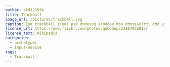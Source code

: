 ```yaml
---
author: std123934
title: Trackball
image_url: /pictures/trackball.jpg
caption: Ένα trackball είναι μια συσκευή εισόδου που αποτελείται από μια σφαίρα που ενθυλακώνεται σε μια υποδοχή που περιέχει αισθητήρες ικανούς  να ανιχνεύσουν μια περιστροφή της μπάλας γύρω από δύο άξονες - (είναι όπως ένα ποντίκι, γυρισμένο όμως ανάποδα με μια εκτεθειμένη προεξέχουσα μπάλα). Ο χρήστης κυλάει τη σφαίρα για να τοποθετήσει τον δείκτη στην οθόνη, χρησιμοποιώντας τον αντίχειρα, τα δάχτυλά του ή συνήθως την παλάμη του χεριού ενώ χρησιμοποιεί τα δάχτυλα για να πιέσει τα κουμπιά του ποντικιού.<br>
license_url: https://www.flickr.com/photos/qubodup/22807062015/
license_text: Wikipedia 
categories:
  - archetypes
  - input-device
tags:
  - Trackball
---
```

